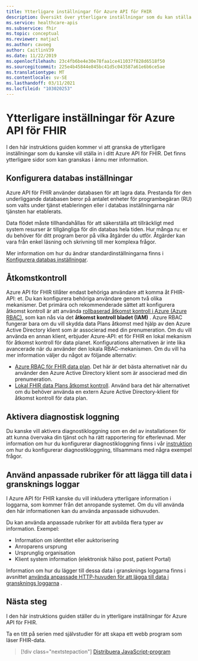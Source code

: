 ```yaml
---
title: Ytterligare inställningar för Azure API för FHIR
description: Översikt över ytterligare inställningar som du kan ställa in för Azure API för FHIR
ms.service: healthcare-apis
ms.subservice: fhir
ms.topic: conceptual
ms.reviewer: matjazl
ms.author: cavoeg
author: CaitlinV39
ms.date: 11/22/2019
ms.openlocfilehash: 23c4fb6be4e30e78faa1ce411037f828d6518f50
ms.sourcegitcommit: 225e4b45844e845bc41d5c043587a61e6b6ce5ae
ms.translationtype: MT
ms.contentlocale: sv-SE
ms.lasthandoff: 03/11/2021
ms.locfileid: "103020253"
---
```

# <a name="additional-settings-for-azure-api-for-fhir"></a>Ytterligare inställningar för Azure API för FHIR

I den här instruktions guiden kommer vi att granska de ytterligare inställningar som du kanske vill ställa in i ditt Azure API för FHIR. Det finns ytterligare sidor som kan granskas i ännu mer information.

## <a name="configure-database-settings"></a>Konfigurera databas inställningar

Azure API för FHIR använder databasen för att lagra data. Prestanda för den underliggande databasen beror på antalet enheter för programbegäran (RU) som valts under tjänst etableringen eller i databas inställningarna när tjänsten har etablerats.

Data flödet måste tillhandahållas för att säkerställa att tillräckligt med system resurser är tillgängliga för din databas hela tiden. Hur många ru: er du behöver för ditt program beror på vilka åtgärder du utför. Åtgärder kan vara från enkel läsning och skrivning till mer komplexa frågor.

Mer information om hur du ändrar standardinställningarna finns i [Konfigurera databas inställningar](configure-database.md).

## <a name="access-control"></a>Åtkomstkontroll

Azure API för FHIR tillåter endast behöriga användare att komma åt FHIR-API: et. Du kan konfigurera behöriga användare genom två olika mekanismer. Det primära och rekommenderade sättet att konfigurera åtkomst kontroll är att använda [rollbaserad åtkomst kontroll i Azure (Azure RBAC)](../../role-based-access-control/index.yml), som kan nås via det **åtkomst kontroll bladet (IAM)** . Azure RBAC fungerar bara om du vill skydda data Plans åtkomst med hjälp av den Azure Active Directory klient som är associerad med din prenumeration. Om du vill använda en annan klient, erbjuder Azure-API: et för FHIR en lokal mekanism för åtkomst kontroll för data planet. Konfigurations alternativen är inte lika avancerade när du använder den lokala RBAC-mekanismen. Om du vill ha mer information väljer du något av följande alternativ:

* [Azure RBAC för FHIR data plan](configure-azure-rbac.md). Det här är det bästa alternativet när du använder den Azure Active Directory klient som är associerad med din prenumeration.
* [Lokal FHIR data Plans åtkomst kontroll](configure-local-rbac.md). Använd bara det här alternativet om du behöver använda en extern Azure Active Directory-klient för åtkomst kontroll för data plan. 

## <a name="enable-diagnostic-logging"></a>Aktivera diagnostisk loggning
Du kanske vill aktivera diagnostikloggning som en del av installationen för att kunna övervaka din tjänst och ha rätt rapportering för efterlevnad. Mer information om hur du konfigurerar diagnostikloggning finns i vår [instruktion](enable-diagnostic-logging.md) om hur du konfigurerar diagnostikloggning, tillsammans med några exempel frågor. 

## <a name="use-custom-headers-to-add-data-to-audit-logs"></a>Använd anpassade rubriker för att lägga till data i gransknings loggar
I Azure API för FHIR kanske du vill inkludera ytterligare information i loggarna, som kommer från det anropande systemet. Om du vill använda den här informationen kan du använda anpassade sidhuvuden.

Du kan använda anpassade rubriker för att avbilda flera typer av information. Exempel:

* Information om identitet eller auktorisering
* Anroparens ursprung
* Ursprunglig organisation
* Klient system information (elektronisk hälso post, patient Portal)

Information om hur du lägger till dessa data i gransknings loggarna finns i avsnittet [använda anpassade HTTP-huvuden för att lägga till data i gransknings loggarna](use-custom-headers.md) .

## <a name="next-steps"></a>Nästa steg

I den här instruktions guiden ställer du in ytterligare inställningar för Azure API för FHIR.

Ta en titt på serien med självstudier för att skapa ett webb program som läser FHIR-data.

>[!div class="nextstepaction"]
>[Distribuera JavaScript-program](tutorial-web-app-fhir-server.md)